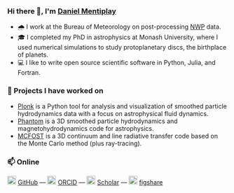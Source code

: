 ### Hi there 👋, I'm [Daniel Mentiplay](https://dmentipl.github.io/)

- 🌧 I work at the Bureau of Meteorology on post-processing [NWP](https://en.wikipedia.org/wiki/Numerical_weather_prediction) data.
- ‍🎓 I completed my PhD in astrophysics at Monash University, where I used numerical simulations to study protoplanetary discs, the birthplace of planets.
- 💻 I like to write open source scientific software in Python, Julia, and Fortran.

### 🌱 Projects I have worked on

- [Plonk](https://github.com/dmentipl/plonk) is a Python tool for analysis and
  visualization of smoothed particle hydrodynamics data with a focus on
  astrophysical fluid dynamics.
- [Phantom](https://github.com/danieljprice/phantom) is a 3D smoothed particle
  hydrodynamics and magnetohydrodynamics code for astrophysics.
- [MCFOST](https://ipag.osug.fr/~pintec/mcfost/docs/html/overview.html) is a 3D
  continuum and line radiative transfer code based on the Monte Carlo method
  (plus ray-tracing).

### 📫 Online

<img src="https://cdn.jsdelivr.net/npm/simple-icons@3.0.1/icons/github.svg" width=20px> [GitHub](https://github.com/dmentipl) ― <img src="https://cdn.jsdelivr.net/npm/simple-icons@3.0.1/icons/orcid.svg" width=20px> [ORCID](https://orcid.org/0000-0002-5526-8798) ― <img src="https://cdn.jsdelivr.net/npm/simple-icons@3.0.1/icons/googlescholar.svg" width=20px> [Scholar](https://scholar.google.com.au/citations?user=BNWvllgAAAAJ) ― <img src="https://cdn.jsdelivr.net/npm/simple-icons@3.0.1/icons/figshare.svg" width=20px> [figshare](https://figshare.com/authors/Daniel_Mentiplay/7505300)
